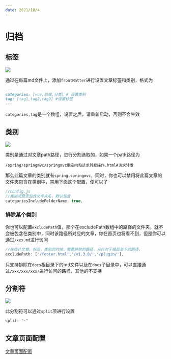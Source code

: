 ```yaml
---
date: 2021/10/4
---
```


# 归档

## 标签

![](https://picture.xcye.xyz/image-20210831201338288.png?x-oss-process=style/pictureProcess1)

通过在每篇md文件上，添加`frontMatter`进行设置文章标签和类别，格式为

```markdown
---
categories: [vue,前端,分类] # 设置类别
tag: [tag1,tag2,tag3] #设置标签
---
```

`categories,tag`是一个数组，设置之后，请重新启动，否则不会生效



## 类别

![](https://picture.xcye.xyz/image-20210831201350855.png?x-oss-process=style/pictureProcess1)

类别是通过对文章path路径，进行分割选取的，如果一个path路径为

```
/spring/springmvc/springmvc重定向和请求转发操作.html#请求转发
```

那么此篇文章的类别就有`spring,springmvc`，同时，你也可以禁用将此篇文章的文件夹包含在类别中，禁用下面这个配置，便可以了

```js
//config.js
//类别项是否包含文件夹名，默认包含
categoriesIncludeFolderName: true,
```

### 排除某个类别

你也可以配置`excludePath`值，那个在excludePath数组中的路径的文件夹，就不会被包含在类别中，同时该路径所对应的文章，你在首页也将看不到，但是你可以通过`/xxx.md`进行访问

```js
//在统计文章，标签，类别的时候，需要排除的路径，只针对于根目录下的路径，
excludePath: ['/footer.html','/v1.3.0/','/plugin/'],
```

只支持排除在`docs`根目录下的md文件以及在`docs`子目录中，可以直接通过`/xxx/xxx/xxx/`进行访问的路径，其他的不支持



## 分割符

![](https://picture.xcye.xyz/image-20210831202338204.png?x-oss-process=style/pictureProcess1)



此分割符可以通过`split`项进行设置

```js
split: "~"
```





## 文章页面配置

[文章页面配置](./page.md)

